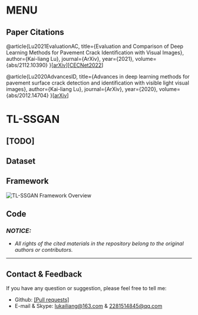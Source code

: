 # MENU
## Paper Citations
@article{Lu2021EvaluationAC,
  title={Evaluation and Comparison of Deep Learning Methods for Pavement Crack Identification with Visual Images},
  author={Kai-liang Lu},
  journal={ArXiv},
  year={2021},
  volume={abs/2112.10390}
}[[arXiv](https://arxiv.org/abs/2112.10390)][[CECNet2022](https://ebooks.iospress.nl/volumearticle/62393)]

@article{Lu2020AdvancesID,
  title={Advances in deep learning methods for pavement surface crack detection and identification with visible light visual images},
  author={Kai-liang Lu},
  journal={ArXiv},
  year={2020},
  volume={abs/2012.14704}
}[[arXiv](https://doi.org/10.48550/arXiv.2012.14704)]

# TL-SSGAN

## [TODO]
## Dataset

## Framework
![TL-SSGAN Framework Overview]()

## Code















### *NOTICE:*
- *All rights of the cited materials in the repository belong to the original authors or contributors.*

---
## Contact & Feedback
If you have any question or suggestion, please feel free to tell me:
- Github: [[Pull requests]](https://github.com/mikelu-shanghai/TypicalCNN-ModelEvolution/pulls)
- E-mail & Skype: lukailiang@163.com & 2281514845@qq.com

